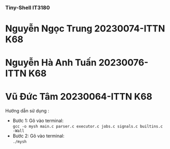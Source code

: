 ### Tiny-Shell IT3180  
# Nguyễn Ngọc Trung 20230074-ITTN K68  
# Nguyễn Hà Anh Tuấn 20230076-ITTN K68  
# Vũ Đức Tâm 20230064-ITTN K68  
  
Hướng dẫn sử dụng :  
- Bước 1: Gõ vào terminal:  
`gcc -o mysh main.c parser.c executor.c jobs.c signals.c builtins.c -Wall`  
- Bước 2: Gõ vào terminal:  
`./mysh`  